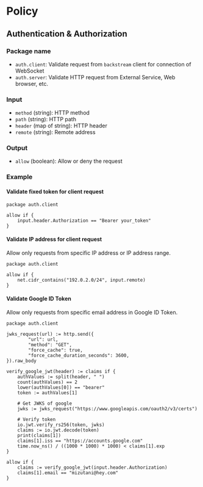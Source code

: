 # Policy

## Authentication & Authorization

### Package name

- `auth.client`: Validate request from `backstream` client for connection of WebSocket
- `auth.server`: Validate HTTP request from External Service, Web browser, etc.

### Input

- `method` (string): HTTP method
- `path` (string): HTTP path
- `header` (map of string): HTTP header
- `remote` (string): Remote address

### Output

- `allow` (boolean): Allow or deny the request

### Example

#### Validate fixed token for client request

```rego
package auth.client

allow if {
    input.header.Authorization == "Bearer your_token"
}
```

#### Validate IP address for client request

Allow only requests from specific IP address or IP address range.

```rego
package auth.client

allow if {
    net.cidr_contains("192.0.2.0/24", input.remote)
}
```

#### Validate Google ID Token

Allow only requests from specific email address in Google ID Token.

```rego
package auth.client

jwks_request(url) := http.send({
        "url": url,
        "method": "GET",
        "force_cache": true,
        "force_cache_duration_seconds": 3600,
}).raw_body

verify_google_jwt(header) := claims if {
    authValues := split(header, " ")
    count(authValues) == 2
    lower(authValues[0]) == "bearer"
    token := authValues[1]

    # Get JWKS of google
    jwks := jwks_request("https://www.googleapis.com/oauth2/v3/certs")

    # Verify token
    io.jwt.verify_rs256(token, jwks)
    claims := io.jwt.decode(token)
    print(claims[1])
    claims[1].iss == "https://accounts.google.com"
    time.now_ns() / ((1000 * 1000) * 1000) < claims[1].exp
}

allow if {
    claims := verify_google_jwt(input.header.Authorization)
    claims[1].email == "mizutani@hey.com"
}
```
